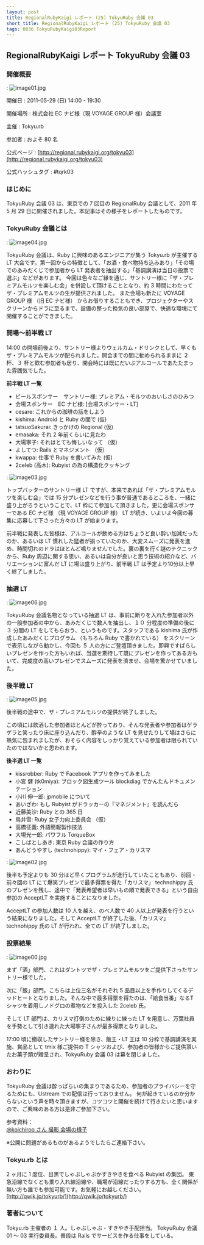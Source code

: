 ```yaml
---
layout: post
title: RegionalRubyKaigi レポート (25) TokyuRuby 会議 03
short_title: RegionalRubyKaigi レポート (25) TokyuRuby 会議 03
tags: 0036 TokyuRubyKaigi03Report
---
```



## RegionalRubyKaigi レポート  TokyuRuby 会議 03

### 開催概要
: ![image01.jpg]({{site.baseurl}}/images/0036-TokyuRubyKaigi03Report/image01.jpg)

開催日
: 2011-05-29 (日) 14:00 - 19:30

開催場所
: 株式会社 EC ナビ様（現 VOYAGE GROUP 様）会議室

主催
: Tokyu.rb

参加者
: およそ 80 名

公式ページ
: [http://regional.rubykaigi.org/tokyu03](http://regional.rubykaigi.org/tokyu03)

公式ハッシュタグ
: #tqrk03

### はじめに

TokyuRuby 会議 03 は、東京での 7 回目の RegionalRuby 会議として、2011 年 5 月 29 日に開催されました。本記事はその様子をレポートしたものです。

### TokyuRuby 会議とは
: ![image04.jpg]({{site.baseurl}}/images/0036-TokyuRubyKaigi03Report/image04.jpg)

TokyuRuby 会議は、Ruby に興味のあるエンジニアが集う Tokyu.rb が主催する LT 大会です。第一回からの特徴として、「お酒・食べ物持ち込みあり」「その場でのあみだくじで参加者から LT 発表者を抽出する」「基調講演は当日の投票で選ぶ」などがあります。
今回は色々なご縁を通じ、サントリー様に「ザ・プレミアムモルツを楽しむ会」を併設して頂けることとなり、約 3 時間にわたってザ・プレミアムモルツの生が提供されました。
また会場も新たに VOYAGE GROUP 様 （旧 EC ナビ様） からお借りすることもでき、プロジェクターやスクリーンからドラに至るまで、設備の整った換気の良い部屋で、快適な環境にて開催することができました。

### 開場〜前半戦 LT

14:00 の開場前後より、サントリー様よりウェルカム・ドリンクとして、早くもザ・プレミアムモルツが配られました。開会までの間に勧められるままに ２ 杯、３ 杯と飲む参加者も居り、開会時には既にだいぶアルコールであたたまった雰囲気でした。

__前半戦 LT 一覧__

* ビールスポンサー　サントリー様: プレミアム・モルツのおいしさのひみつ
* 会場スポンサー　EC ナビ様: [会場スポンサー・LT]
* cesare: これからの珈琲の話をしよう
* kishima: Android と Ruby の間で (仮)
* tatsuoSakurai: きっかけの Regional (仮)
* emasaka: それ 2 年前くらいに見たわ
* 大場寧子: それはとても悔しいなって （仮）
* よしてつ: Rails とマネジメント （仮）
* kwappa: 仕事で Ruby を書いてみた (仮)
* 2celeb (高木): Rubyist の為の構造化クッキング

: ![image03.jpg]({{site.baseurl}}/images/0036-TokyuRubyKaigi03Report/image03.jpg)

トップバッターのサントリー様 LT ですが、本来であれば「ザ・プレミアムモルツを楽しむ会」では 15 分プレゼンなどを行う事が普通であるところを、一緒に盛り上がろうということで、LT 枠にて参加して頂きました。更に会場スポンサーである EC ナビ様 （現 VOYAGE GROUP 様） LT が続き、いよいよ今回の募集に応募して下さった方々の LT が始まります。

前半戦に発表した皆様は、アルコールが飲める方はちょうど良い酔い加減だったのか、あるいは LT 慣れした猛者が揃っていたのか、大変スムーズに発表を進め、時間切れのドラはほとんど鳴りませんでした。裏の裏を行く謎のテクニックから、Ruby 周辺に関する思い、あるいは自分が良いと思う技術の紹介など、バリエーションに富んだ LT に場は盛り上がり、前半戦 LT は予定より10分以上早く終了しました。

### 抽選 LT
: ![image06.jpg]({{site.baseurl}}/images/0036-TokyuRubyKaigi03Report/image06.jpg)

TokyuRuby 会議名物となっている抽選 LT は、事前に断りを入れた参加者以外の一般参加者の中から、あみだくじで数人を抽出し、１０ 分程度の準備の後に ３ 分間の LT をしてもらおう、というものです。スタッフである kishima 氏が作成したあみだくじプログラム （もちろん Ruby で書かれている） をスクリーンで表示しながら動かし、今回も ５ 人の方にご登壇頂きました。即興ですばらしいプレゼンを作った方もいれば、当選を期待して既にプレゼンを作ってある方もいて、完成度の高いプレゼンでスムーズに発表を済ませ、会場を驚かせていました。

### 後半戦 LT
: ![image05.jpg]({{site.baseurl}}/images/0036-TokyuRubyKaigi03Report/image05.jpg)

後半戦の途中で、ザ・プレミアムモルツの提供が終了しました。

この頃には飲酒した参加者ほとんどが酔っており、そんな発表者や参加者はゲラゲラと笑ったり床に座り込んだり、酔拳のような LT を見せたりして場はさらに熱気に包まれましたが、おそらく内容をしっかり覚えている参加者は限られていたのではないかと思われます。

__後半選 LT 一覧__

* kissrobber: Ruby で Facebook アプリを作ってみました
* 小宮 健 (tk0miya): ブロック図生成ツール blockdiag でかんたんドキュメンテーション
* 小川 伸一郎: jpmobile について
* あいざわ: もし Rubyist がドラッカーの『マネジメント』を読んだら
* 近藤美沙: Ruby との 365 日
* 鳥井雪: Ruby 女子力向上委員会 （仮）
* 高橋征義: 外語簡報製作技法
* 大場光一郎: パワフル TorqueBox
* こしばとしあき: 東京 Ruby 会議の作り方
* あんどうやすし (technohippy): マイ・フェア・カリスマ

: ![image02.jpg]({{site.baseurl}}/images/0036-TokyuRubyKaigi03Report/image02.jpg)

後半も予定よりも 30 分ほど早くプログラムが進行していたこともあり、前回・前々回の LT にて爆笑プレゼンで最多得票を得た「カリスマ」 technohippy 氏のプレゼンを残し、途中で「発表希望者は早いもの順で発表できる」という自由参加の AcceptLT を実施することになりました。

AcceptLT の参加人数は 10 人を越え、のべ人数で 40 人以上が発表を行うという結果になりました。そして AcceptLT が終了した後、「カリスマ」 technohippy 氏の LT が行われ、全ての LT が終了しました。

### 投票結果
: ![image00.jpg]({{site.baseurl}}/images/0036-TokyuRubyKaigi03Report/image00.jpg)

まず「酒」部門、これはダントツでザ・プレミアムモルツをご提供下さったサントリー様でした。

次に「飯」部門。こちらは上位三名がそれぞれ 5 品目以上を手作りしてくるデッドヒートとなりました。そんな中で最多得票を得たのは、「給食当番」なるTシャツを着用しノドグロの煮物などを投入した 2celeb 氏。

そして LT 部門は、カリスマ打倒のために練りに練った LT を用意し、万葉社員を手勢として引き連れた大場寧子さんが最多得票となりました。

17:00 頃に撤収したサントリー様を除き、飯王・LT 王は 10 分枠で基調講演を実施、賞品として tmix 様ご提供の T シャツおよび、参加者の皆様からご提供頂いたお菓子類が贈呈され、TokyuRuby 会議 03 は幕を閉じました。

### おわりに

TokyuRuby 会議は酔っぱらいの集まりであるため、参加者のプライバシーを守るためにも、Ustream での配信は行っておりません。
何が起きているのか分からないという声を時々頂きますが、コツコツと開催を続けて行きたいと思いますので、ご興味のある方は是非ご参加下さい。

参考資料：<br />
[@koichiroo さん 撮影 会場の様子](http://www.flickr.com/photos/koichiroo/sets/72157626959829054/with/5832594460/)

※公開に問題があるものがあるようでしたらご連絡下さい。

### Tokyu.rb とは

2 ヶ月に 1 度位、目黒でしゃぶしゃぶかすきやきを食べる Rubyist の集団。
東急沿線でなくとも乗り入れ線沿線や、職場が沿線だったりする方も、全く関係が無い方も誰でも参加可能です。お気軽にお越しください。
[http://qwik.jp/tokyurb/](http://qwik.jp/tokyurb/)

### 著者について

Tokyu.rb 主催者の １ 人。しゃぶしゃぶ・すきやき手配担当。
TokyuRuby 会議 01 〜 03 実行委員長。普段は Rails でサービスを作る仕事をしている。


